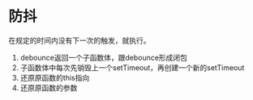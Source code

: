 # 防抖
在规定的时间内没有下一次的触发，就执行。

1. debounce返回一个子函数体，跟debounce形成闭包
2. 子函数体中每次先销毁上一个setTimeout，再创建一个新的setTimeout
3. 还原原函数的this指向
4. 还原原函数的参数